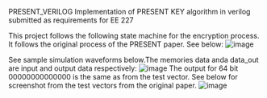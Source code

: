 PRESENT_VERILOG
Implementation of PRESENT KEY algorithm in verilog submitted as requirements for EE 227

This project follows the following state machine for the encryption process. It follows the original process of the PRESENT paper. See below:
![image](https://github.com/rrquizon1/PRESENT_VERILOG/assets/70574862/a1561c93-2a49-44b9-9ff3-be47665c12cb)

See sample simulation waveforms below.The memories data anda data_out are input and output data respectively:
![image](https://github.com/rrquizon1/PRESENT_VERILOG/assets/70574862/52f9c600-6efc-45ce-b198-63ea29d5107b)
The output for 64 bit 00000000000000 is the same as from the test vector. See below for screenshot from the test vectors from the original paper.
![image](https://github.com/rrquizon1/PRESENT_VERILOG/assets/70574862/aa1c126f-3575-43b4-9e65-567586e78bad)
